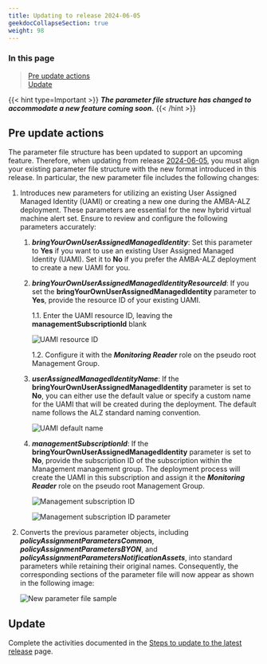 ```yaml
---
title: Updating to release 2024-06-05
geekdocCollapseSection: true
weight: 98
---
```


### In this page

> [Pre update actions](#pre-update-actions) </br>
> [Update](#update)

{{< hint type=Important >}}
***The parameter file structure has changed to accommodate a new feature coming soon.***
{{< /hint >}}

## Pre update actions

The parameter file structure has been updated to support an upcoming feature. Therefore, when updating from release [2024-06-05](../../../Overview/Whats-New#2024-06-05), you must align your existing parameter file structure with the new format introduced in this release.
In particular, the new parameter file includes the following changes:

1. Introduces new parameters for utilizing an existing User Assigned Managed Identity (UAMI) or creating a new one during the AMBA-ALZ deployment. These parameters are essential for the new hybrid virtual machine alert set. Ensure to review and configure the following parameters accurately:

   1. ***bringYourOwnUserAssignedManagedIdentity***: Set this parameter to **Yes** if you want to use an existing User Assigned Managed Identity (UAMI). Set it to **No** if you prefer the AMBA-ALZ deployment to create a new UAMI for you.

   2. ***bringYourOwnUserAssignedManagedIdentityResourceId***: If you set the **bringYourOwnUserAssignedManagedIdentity** parameter to **Yes**, provide the resource ID of your existing UAMI.

      1.1. Enter the UAMI resource ID, leaving the **managementSubscriptionId** blank

        ![UAMI resource ID](../../../media/alz-BYO-UAMI.png)

      1.2. Configure it with the ***Monitoring Reader*** role on the pseudo root Management Group.

   3. ***userAssignedManagedIdentityName***: If the **bringYourOwnUserAssignedManagedIdentity** parameter is set to **No**, you can either use the default value or specify a custom name for the UAMI that will be created during the deployment. The default name follows the ALZ standard naming convention.

      ![UAMI default name](../../../media/alz-UAMI-Default-Name.png)

   4. ***managementSubscriptionId***: If the **bringYourOwnUserAssignedManagedIdentity** parameter is set to **No**, provide the subscription ID of the subscription within the Management management group. The deployment process will create the UAMI in this subscription and assign it the ***Monitoring Reader*** role on the pseudo root Management Group.

      ![Management subscription ID](../../../media/alz-ManagementSubscription.png)

      ![Management subscription ID parameter](../../../media/alz-UAMI-Management-SubscriptionID.png)

2. Converts the previous parameter objects, including ***policyAssignmentParametersCommon***, ***policyAssignmentParametersBYON***, and ***policyAssignmentParametersNotificationAssets***, into standard parameters while retaining their original names. Consequently, the corresponding sections of the parameter file will now appear as shown in the following image:

    ![New parameter file sample](../../../media/alz-New-ParamterFile-Structure.png)

## Update

Complete the activities documented in the [Steps to update to the latest release](../#steps-to-update-to-the-latest-release) page.
